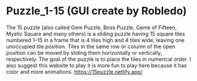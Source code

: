 # Puzzle_1-15 (GUI create by Robledo)
The 15 puzzle (also called Gem Puzzle, Boss Puzzle, Game of Fifteen, Mystic Square and many others) is a sliding puzzle having 15 square tiles numbered 1–15 in a frame that is 4 tiles high and 4 tiles wide, leaving one unoccupied tile position. Tiles in the same row or column of the open position can be moved by sliding them horizontally or vertically, respectively. The goal of the puzzle is to place the tiles in numerical order.
I also suggest this website to play it is more fun to play here because it has color and more animations. https://15puzzle.netlify.app/
